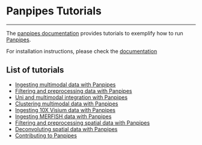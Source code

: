 # Panpipes Tutorials
---------------------

The [panpipes documentation](https://panpipes-tutorials.readthedocs.io/en/latest/) provides tutorials to exemplify how to run [Panpipes](https://panpipes-pipelines.readthedocs.io/en/latest/).

For installation instructions, please check the [documentation](https://github.com/DendrouLab/panpipes/blob/main/docs/install.md)


## List of tutorials

- [Ingesting multimodal data with Panpipes](docs/ingesting_data/Ingesting_data_with_panpipes.md) 
- [Filtering and preprocessing data with Panpipes](docs/filtering_data/filtering_data_with_panpipes.md)
- [Uni and multimodal integration with Panpipes](docs/uni_multi_integration/Integrating_data_with_panpipes.md)
- [Clustering multimodal data with Panpipes](docs/clustering/clustering_tutorial.md)
- [Ingesting 10X Visium data with Panpipes](docs/ingesting_visium_data/Ingesting_visium_data_with_panpipes.md)
- [Ingesting MERFISH data with Panpipes](docs/ingesting_merfish_data/Ingesting_merfish_data_with_panpipes.md)  
- [Filtering and preprocessing spatial data with Panpipes](docs/preprocess_spatial_data/preprocess_spatial_data_with_panpipes.md)
- [Deconvoluting spatial data with Panpipes](docs/deconvolution/deconvoluting_spatial_data_with_panpipes.md)
- [Contributing to Panpipes](docs/contributing.md) 




